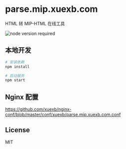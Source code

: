 # parse.mip.xuexb.com

HTML 转 MIP-HTML 在线工具

![node version required](https://img.shields.io/badge/node-%3E=7.8.0-red.svg)


## 本地开发

```bash
# 安装依赖
npm install

# 启动服务
npm start
```

## Nginx 配置

<https://github.com/xuexb/nginx-conf/blob/master/conf/xuexb/parse.mip.xuexb.com.conf>

## License

MIT
